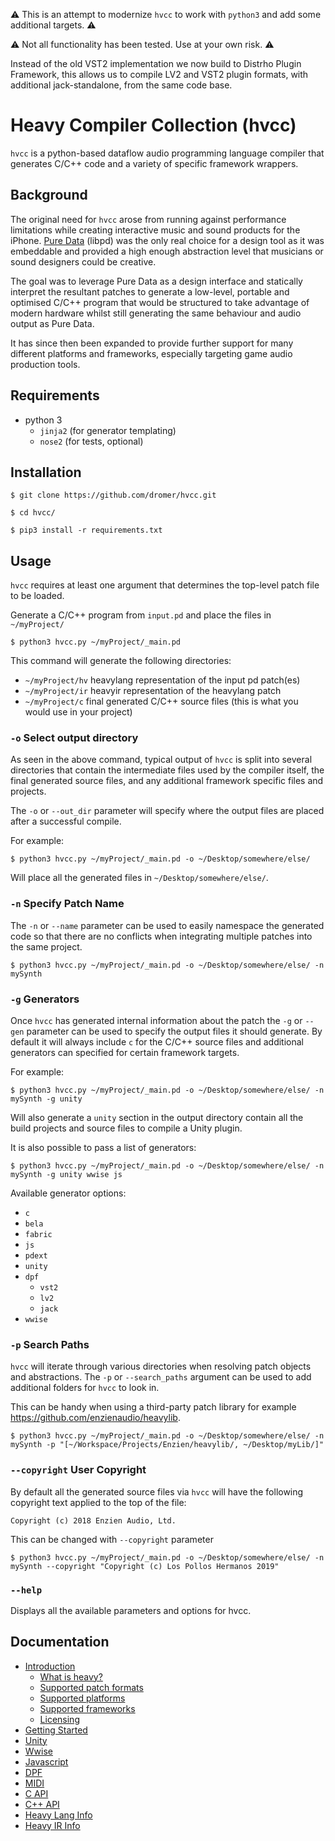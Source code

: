 
:warning: This is an attempt to modernize `hvcc` to work with `python3` and add some additional targets. :warning:

:warning: Not all functionality has been tested. Use at your own risk. :warning:

Instead of the old VST2 implementation we now build to Distrho Plugin Framework, this allows us to compile LV2 and VST2 plugin formats, with additional jack-standalone, from the same code base.


# Heavy Compiler Collection (hvcc)

`hvcc` is a python-based dataflow audio programming language compiler that generates C/C++ code and a variety of specific framework wrappers.

## Background

The original need for `hvcc` arose from running against performance limitations while creating interactive music and sound products for the iPhone. [Pure Data](https://puredata.info) (libpd) was the only real choice for a design tool as it was embeddable and provided a high enough abstraction level that musicians or sound designers could be creative.

The goal was to leverage Pure Data as a design interface and statically interpret the resultant patches to generate a low-level, portable and optimised C/C++ program that would be structured to take advantage of modern hardware whilst still generating the same behaviour and audio output as Pure Data.

It has since then been expanded to provide further support for many different platforms and frameworks, especially targeting game audio production tools.

## Requirements

* python 3
    - `jinja2` (for generator templating)
    - `nose2` (for tests, optional)

## Installation

`$ git clone https://github.com/dromer/hvcc.git`

`$ cd hvcc/`

`$ pip3 install -r requirements.txt`

## Usage

`hvcc` requires at least one argument that determines the top-level patch file to be loaded.

Generate a C/C++ program from `input.pd` and place the files in `~/myProject/`

`$ python3 hvcc.py ~/myProject/_main.pd`

This command will generate the following directories:

* `~/myProject/hv` heavylang representation of the input pd patch(es)
* `~/myProject/ir` heavyir representation of the heavylang patch
* `~/myProject/c` final generated C/C++ source files (this is what you would use in your project)

### `-o` Select output directory

As seen in the above command, typical output of `hvcc` is split into several directories that contain the intermediate files used by the compiler itself, the final generated source files, and any additional framework specific files and projects.

The `-o` or `--out_dir` parameter will specify where the output files are placed after a successful compile.

For example:

`$ python3 hvcc.py ~/myProject/_main.pd -o ~/Desktop/somewhere/else/`

Will place all the generated files in `~/Desktop/somewhere/else/`.

### `-n` Specify Patch Name

The `-n` or `--name` parameter can be used to easily namespace the generated code so that there are no conflicts when integrating multiple patches into the same project.

`$ python3 hvcc.py ~/myProject/_main.pd -o ~/Desktop/somewhere/else/ -n mySynth`

### `-g` Generators

Once `hvcc` has generated internal information about the patch the `-g` or `--gen` parameter can be used to specify the output files it should generate. By default it will always include `c` for the C/C++ source files and additional generators can specified for certain framework targets.

For example:

`$ python3 hvcc.py ~/myProject/_main.pd -o ~/Desktop/somewhere/else/ -n mySynth -g unity`

Will also generate a `unity` section in the output directory contain all the build projects and source files to compile a Unity plugin.

It is also possible to pass a list of generators:

`$ python3 hvcc.py ~/myProject/_main.pd -o ~/Desktop/somewhere/else/ -n mySynth -g unity wwise js`

Available generator options:

* `c`
* `bela`
* `fabric`
* `js`
* `pdext`
* `unity`
* `dpf`
  * `vst2`
  * `lv2`
  * `jack`
* `wwise`


### `-p` Search Paths

`hvcc` will iterate through various directories when resolving patch objects and abstractions. The `-p` or `--search_paths` argument can be used to add additional folders for `hvcc` to look in.

This can be handy when using a third-party patch library for example https://github.com/enzienaudio/heavylib.

`$ python3 hvcc.py ~/myProject/_main.pd -o ~/Desktop/somewhere/else/ -n mySynth -p "[~/Workspace/Projects/Enzien/heavylib/, ~/Desktop/myLib/]"`

### `--copyright` User Copyright

By default all the generated source files via `hvcc` will have the following copyright text applied to the top of the file:

`Copyright (c) 2018 Enzien Audio, Ltd.`

This can be changed with `--copyright` parameter

`$ python3 hvcc.py ~/myProject/_main.pd -o ~/Desktop/somewhere/else/ -n mySynth --copyright "Copyright (c) Los Pollos Hermanos 2019"`

### `--help`

Displays all the available parameters and options for hvcc.

## Documentation

* [Introduction](/docs/01.introduction.md)
  - [What is heavy?](/docs/01.introduction.md#what-is-heavy)
  - [Supported patch formats](/docs/01.introduction.md#supported-patch-formats)
  - [Supported platforms](/docs/01.introduction.md#supported-platforms)
  - [Supported frameworks](/docs/01.introduction.md#supported-frameworks)
  - [Licensing](/docs/01.introduction.md#licensing)
* [Getting Started](/docs/02.getting_started.md)
* [Unity](/docs/05.unity.md)
* [Wwise](/docs/06.wwise.md)
* [Javascript](/docs/07.javascript.md)
* [DPF](/docs/08.dpf.md)
* [MIDI](/docs/09.midi.md)
* [C API](/docs/10.c.md)
* [C++ API](/docs/11.cpp.md)
* [Heavy Lang Info](/docs/12.heavy_lang.md)
* [Heavy IR Info](/docs/13.heavy_ir_lang.md)
